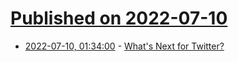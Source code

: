 # [Published on 2022-07-10](index.md)

* [2022-07-10, 01:34:00](https://slashdot.org/story/22/07/10/0023238/whats-next-for-twitter?utm_source=rss1.0mainlinkanon&utm_medium=feed) - [What's Next for Twitter?](https://slashdot.org/story/22/07/10/0023238/whats-next-for-twitter?utm_source=rss1.0mainlinkanon&utm_medium=feed)

